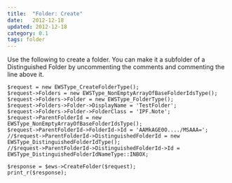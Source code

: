 ```yaml
---
title:  "Folder: Create"
date:   2012-12-18
updated: 2012-12-18
category: 0.1
tags: folder
---
```

Use the following to create a folder. You can make it a subfolder of a
Distinguished Folder by uncommenting the comments and commenting the line above
it.

```php?start_inline=1
$request = new EWSType_CreateFolderType();
$request->Folders = new EWSType_NonEmptyArrayOfBaseFolderIdsType();
$request->Folders->Folder = new EWSType_FolderType();
$request->Folders->Folder->DisplayName = 'TestFolder';
$request->Folders->Folder->FolderClass = 'IPF.Note';
$request->ParentFolderId = new EWSType_NonEmptyArrayOfBaseFolderIdsType();
$request->ParentFolderId->FolderId->Id = 'AAMkAGE0O..../MSAAA=';
//$request->ParentFolderId->DistinguishedFolderId = new EWSType_DistinguishedFolderIdType();
//$request->ParentFolderId->DistinguishedFolderId->Id = EWSType_DistinguishedFolderIdNameType::INBOX;

$response = $ews->CreateFolder($request);
print_r($response);
```

